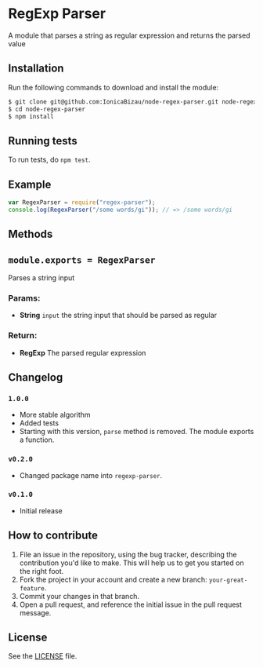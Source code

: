# RegExp Parser
A module that parses a string as regular expression and returns the parsed value

## Installation
Run the following commands to download and install the module:

```sh
$ git clone git@github.com:IonicaBizau/node-regex-parser.git node-regex-parser
$ cd node-regex-parser
$ npm install
```

## Running tests
To run tests, do `npm test`.

## Example
```js
var RegexParser = require("regex-parser");
console.log(RegexParser("/some words/gi")); // => /some words/gi
```

## Methods

## `module.exports = RegexParser`
Parses a string input

### Params:
* **String** `input` the string input that should be parsed as regular

### Return:
* **RegExp** The parsed regular expression

## Changelog

### `1.0.0`
 - More stable algorithm
 - Added tests
 - Starting with this version, `parse` method is removed. The module exports a
   function.

### `v0.2.0`
 - Changed package name into `regexp-parser`.

### `v0.1.0`
 - Initial release

## How to contribute

1. File an issue in the repository, using the bug tracker, describing the
   contribution you'd like to make. This will help us to get you started on the
   right foot.
2. Fork the project in your account and create a new branch:
   `your-great-feature`.
3. Commit your changes in that branch.
4. Open a pull request, and reference the initial issue in the pull request
   message.

## License
See the [LICENSE](./LICENSE) file.
